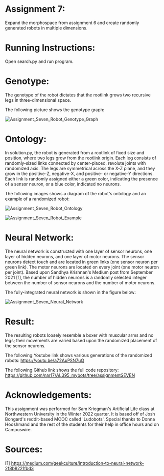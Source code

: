 # Assignment 7:
Expand the morphospace from assignment 6 and create randomly generated robots in multiple dimensions.


# 	Running Instructions:
Open search.py and run program.


#	Genotype:
The genotype of the robot dictates that the rootlink grows two recursive legs in three-dimensional space. 

The following picture shows the genotype graph:

![Assignment_Seven_Robot_Genotype_Graph](https://user-images.githubusercontent.com/122194228/219932836-4f015801-6408-4898-9aba-c6cb0faf3902.JPG)


# 	Ontology:
In solution.py, the robot is generated from a rootlink of fixed size and position, where two legs grow from the rootlink origin. Each leg consists of randomly-sized links connected by center-placed, revolute joints with randomized axis. The legs are symmetrical across the X-Z plane, and they grow in the positive-Z, negative-X, and positive- or negative-Y directions. Each link is randomly assigned either a green color, indicating the presence of a sensor neuron, or a blue color, indicated no neurons. 

The following images shows a diagram of the robot's ontology and an example of a randomized robot:

![Assignment_Seven_Robot_Ontology](https://user-images.githubusercontent.com/122194228/219932846-be060de1-5ed7-4147-8ea5-e90f0a39a56c.JPG)

![Assignment_Seven_Robot_Example](https://user-images.githubusercontent.com/122194228/219933332-d1d2acd7-bc41-434b-92b1-8a95ca796876.JPG)


#	Neural Network:
The neural network is constructed with one layer of sensor neurons, one layer of hidden neurons, and one layer of motor neurons. The sensor neurons detect touch and are located in green links (one sensor neuron per green link). The motor neurons are located on every joint (one motor neuron per joint). Based upon Sandhya Krishnan's Medium post from September 2021 [1], the number of hidden neurons is a randomly selected integer between the number of sensor neurons and the number of motor neurons.

The fully-integrated neural network is shown in the figure below: 

![Assignment_Seven_Neural_Network](https://user-images.githubusercontent.com/122194228/219932849-807318e8-3719-4c93-b9ce-182ba16bedb1.JPG)


# 	Result:
The resulting robots loosely resemble a boxer with muscular arms and no legs; their movements are varied based upon the randomized placement of the sensor neurons. 

The following Youtube link shows various generations of the randomized robots: https://youtu.be/a72AuPSN7uQ

The following Github link shows the full code repository: https://github.com/nar17/AL395_mybots/tree/assignmentSEVEN


# 	Acknowledgements:
This assignment was performed for Sam Kriegman's Artificial Life class at Northwestern University in the Winter 2022 quarter. It is based off of Josh Bongard's reddit-based MOOC called 'Ludobots'. Special thanks to Donna Hooshmand and the rest of the students for their help in office hours and on Campuswire. 


#	Sources:
[1] https://medium.com/geekculture/introduction-to-neural-network-2f8b8221fbd3
